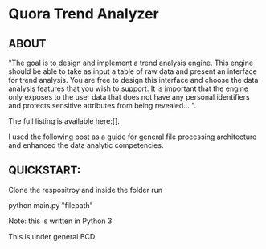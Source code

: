 <h1> Quora Trend Analyzer </h1> 

<h2> ABOUT </h2>

<p> "The goal is to design and implement a trend analysis engine. This engine should be able to take as input a table of raw data and present an interface for trend analysis. You are free to design this interface and choose the data analysis features that you wish to support. It is important that the engine only exposes to the user data that does not have any personal identifiers and protects sensitive attributes from being revealed... ". </p>

<p> The full listing is available here:[]<a hlink="http://www.quora.com/challenges#trend_analyzer" </a>.</p>


<p>
I used the following post as a guide for general file processing architecture and enhanced the data analytic competencies. </p>

<h2>QUICKSTART: </h2>

<p>Clone the respositroy and inside the folder run

python main.py "filepath"

Note: this is written in Python 3 

This is under general BCD</p>


